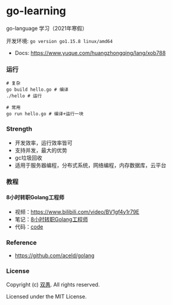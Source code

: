 <!--
 * @Description: https://www.yuque.com/huangzhongqing/lang/xob788
 * @Author: HCQ
 * @Company(School): UCAS
 * @Email: 1756260160@qq.com
 * @Date: 2023-08-17 21:52:06
 * @LastEditTime: 2023-08-17 22:32:00
 * @FilePath: /go-learning/README.md
-->
# go-learning

go-language 学习（2021年寒假）

开发环境: `go version go1.15.8 linux/amd64`

* Docs: https://www.yuque.com/huangzhongqing/lang/xob788


### 运行
```shell
# 复杂
go build hello.go # 编译
./hello # 运行

# 常用
go run hello.go # 编译+运行一块

```



### Strength

* 开发效率，运行效率皆可
* 支持并发，最大的优势
* gc垃圾回收
* 适用于服务器编程，分布式系统，网络编程，内存数据库，云平台


### 教程

#### 8小时转职Golang工程师

* 视频：https://www.bilibili.com/video/BV1gf4y1r79E
* 笔记：[8小时转职Golang工程师](8小时转职Golang工程师)
* 代码：[code](8小时转职Golang工程师\GolangStudy)




### Reference
* https://github.com/aceld/golang

### License

Copyright (c) [双愚](https://github.com/HuangCongQing). All rights reserved.

Licensed under the MIT License.
